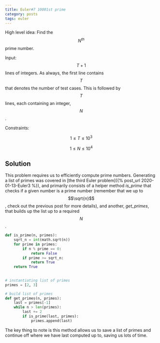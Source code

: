 ```yaml
---
title: Euler#7 10001st prime
category: posts
tags: euler
---
```


High level idea: Find the $$N^{th}$$ prime number.

Input: $$T+1$$ lines of integers. As always, the first line contains $$T$$ that denotes the number of test cases. This is followed by $$T$$ lines, each containing an integer, $$N$$.

Constraints:

$$1 \leq T \leq 10^3$$

$$1 \leq N \leq 10^4$$


## Solution
This problem requires us to efficiently compute prime numbers. Generating a list of primes was covered in [the third Euler problem]({% post_url 2020-01-13-Euler3 %}), and primarily consists of a helper method *is_prime* that checks if a given number is a prime number (remember that we up to $$\sqrt{n}$$, check out the previous post for more details), and another, *get_primes*, that builds up the list up to a required $$N$$.

```python
def is_prime(n, primes):
    sqrt_n = int(math.sqrt(n))
    for prime in primes:
        if n % prime == 0:
            return False
        if prime >= sqrt_n:
            return True
    return True
                
                    
# instantiating list of primes
primes = [2, 3]

# build list of primes
def get_primes(n, primes):
    last = primes[-1]
    while n > len(primes):
        last += 2
        if is_prime(last, primes):
            primes.append(last)
```

The key thing to note is this method allows us to save a list of primes and continue off where we have last computed up to, saving us lots of time.
